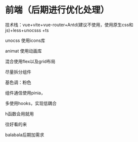 # 前端（后期进行优化处理）

技术栈：vue+vite+vue-router+Antd(建议不使用，使用原生css和js)+less+unocsss
+ts

unocss 使用icons库

animat 使用动画库

混合使用flex以及grid布局

尽量拆分组件

基色调：粉色

组件通信使用pinia，

多使用hooks，实现低耦合

h函数会用就用

往好看的来

balabala后期加需求

